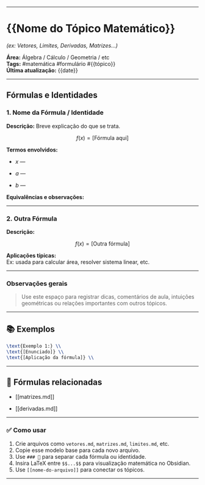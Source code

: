 

---


#  {{Nome do Tópico Matemático}}  
_(ex: Vetores, Limites, Derivadas, Matrizes...)_

**Área:** Álgebra / Cálculo / Geometria / etc  
**Tags:** #matemática #formulário #{{tópico}}  
**Última atualização:** {{date}}

---

##  Fórmulas e Identidades

###  1. Nome da Fórmula / Identidade

**Descrição:** Breve explicação do que se trata.


$$
f(x) = \text{[Fórmula aqui]}
$$


**Termos envolvidos:**

- $x$ —
    
- $a$ —
    
- $b$ —
    

**Equivalências e observações:**

---

###  2. Outra Fórmula

**Descrição:**


$$
f(x) = \text{[Outra fórmula]}
$$


**Aplicações típicas:**  
Ex: usada para calcular área, resolver sistema linear, etc.

---

###  Observações gerais

> Use este espaço para registrar dicas, comentários de aula, intuições geométricas ou relações importantes com outros tópicos.

---

## 📚 Exemplos

```latex
\text{Exemplo 1:} \\
\text{[Enunciado]} \\
\text{[Aplicação da fórmula]} \\
```

---

## 🔗 Fórmulas relacionadas

- [[matrizes.md]]
    
- [[derivadas.md]]
    



---

### ✅ Como usar

1. Crie arquivos como `vetores.md`, `matrizes.md`, `limites.md`, etc.
2. Copie esse modelo base para cada novo arquivo.
3. Use `### 🧾` para separar cada fórmula ou identidade.
4. Insira LaTeX entre `$$...$$` para visualização matemática no Obsidian.
5. Use `[[nome-do-arquivo]]` para conectar os tópicos.

---

